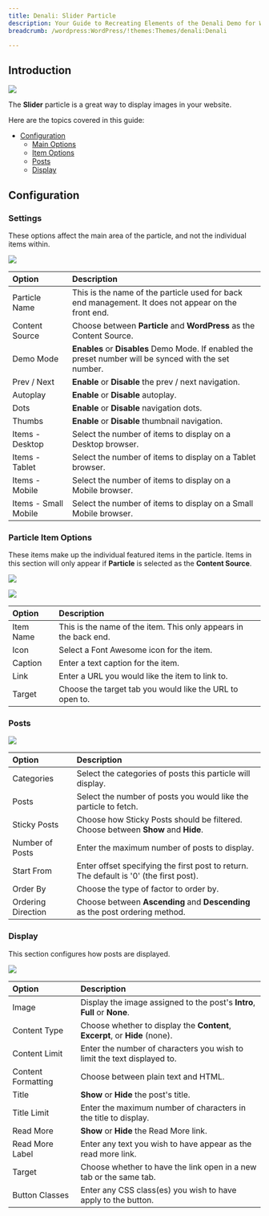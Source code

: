 ```yaml
---
title: Denali: Slider Particle
description: Your Guide to Recreating Elements of the Denali Demo for WordPress
breadcrumb: /wordpress:WordPress/!themes:Themes/denali:Denali

---
```


## Introduction

![](assets/particle_slider1.jpeg)

The **Slider** particle is a great way to display images in your website.

Here are the topics covered in this guide:

* [Configuration](#configuration)
    - [Main Options](#settings)
    - [Item Options](#particle-item-options)
    - [Posts](#posts)
    - [Display](#display)

## Configuration

### Settings 

These options affect the main area of the particle, and not the individual items within.

![](assets/particle_slider2.jpeg)

| Option               | Description                                                                                             |
| :-----               | :-----                                                                                                  |
| Particle Name        | This is the name of the particle used for back end management. It does not appear on the front end.     |
| Content Source       | Choose between **Particle** and **WordPress** as the Content Source.                                    |
| Demo Mode            | **Enables** or **Disables** Demo Mode. If enabled the preset number will be synced with the set number. |
| Prev / Next          | **Enable** or **Disable** the prev / next navigation.                                                   |
| Autoplay             | **Enable** or **Disable** autoplay.                                                                     |
| Dots                 | **Enable** or **Disable** navigation dots.                                                              |
| Thumbs               | **Enable** or **Disable** thumbnail navigation.                                                         |
| Items - Desktop      | Select the number of items to display on a Desktop browser.                                             |
| Items - Tablet       | Select the number of items to display on a Tablet browser.                                              |
| Items - Mobile       | Select the number of items to display on a Mobile browser.                                              |
| Items - Small Mobile | Select the number of items to display on a Small Mobile browser.                                        |

### Particle Item Options

These items make up the individual featured items in the particle. Items in this section will only appear if **Particle** is selected as the **Content Source**.

![](assets/particle_slider3.jpeg)

![](assets/particle_slider4.jpeg)

| Option    | Description                                                      |
| :-----    | :-----                                                           |
| Item Name | This is the name of the item. This only appears in the back end. |
| Icon      | Select a Font Awesome icon for the item.                         |
| Caption   | Enter a text caption for the item.                               |
| Link      | Enter a URL you would like the item to link to.                  |
| Target    | Choose the target tab you would like the URL to open to.         |

### Posts

![](assets/particle_slider5.jpeg)

| Option             | Description                                                                                  |
| :-----             | :-----                                                                                       |
| Categories         | Select the categories of posts this particle will display.                                   |
| Posts              | Select the number of posts you would like the particle to fetch.                             |
| Sticky Posts       | Choose how Sticky Posts should be filtered. Choose between **Show** and **Hide**.            |
| Number of Posts    | Enter the maximum number of posts to display.                                                |
| Start From         | Enter offset specifying the first post to return. The default is '0' (the first post). |
| Order By           | Choose the type of factor to order by.                                                       |
| Ordering Direction | Choose between **Ascending** and **Descending** as the post ordering method.              |

### Display

This section configures how posts are displayed.

![](assets/particle_slider6.jpeg)

| Option             | Description                                                                  |
| :-----             | :-----                                                                       |
| Image              | Display the image assigned to the post's **Intro**, **Full** or **None**. |
| Content Type       | Choose whether to display the **Content**, **Excerpt**, or **Hide** (none).  |
| Content Limit      | Enter the number of characters you wish to limit the text displayed to.      |
| Content Formatting | Choose between plain text and HTML.                                          |
| Title              | **Show** or **Hide** the post's title.                                    |
| Title Limit        | Enter the maximum number of characters in the title to display.              |
| Read More          | **Show** or **Hide** the Read More link.                                     |
| Read More Label    | Enter any text you wish to have appear as the read more link.                |
| Target             | Choose whether to have the link open in a new tab or the same tab.           |
| Button Classes     | Enter any CSS class(es) you wish to have apply to the button.                |